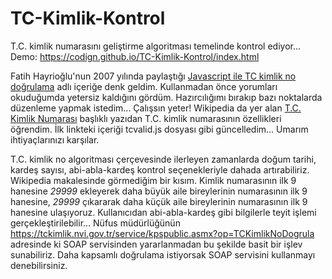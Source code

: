 # TC-Kimlik-Kontrol
T.C. kimlik numarasını geliştirme algoritması temelinde kontrol ediyor... Demo: https://codign.github.io/TC-Kimlik-Kontrol/index.html

Fatih Hayrioğlu'nun 2007 yılında paylaştığı [Javascript ile TC kimlik no doğrulama](https://fatihhayrioglu.com/javascript-ile-tc-kimlik-no-dogrulama/) adlı içeriğe denk geldim. Kullanmadan önce yorumları okuduğumda yetersiz kaldığını gördüm. Hazırcılığımı bırakıp bazı noktalarda düzenleme yapmak istedim... Çalışsın yeter!
Wikipedia da yer alan [T.C. Kimlik Numarası](https://tr.wikipedia.org/wiki/T.C._Kimlik_Numaras%C4%B1) başlıklı yazıdan T.C. kimlik numarasının özellikleri öğrendim. İlk linkteki içeriği tcvalid.js dosyası gibi güncelledim...
Umarım ihtiyaçlarınızı karşılar.

T.C. kimlik no algoritması çerçevesinde ilerleyen zamanlarda doğum tarihi, kardeş sayısı, abi-abla-kardeş kontrol seçenekleriyle dahada artırabiliriz. Wikipedia makalesinde görmediğim bir kısım. Kimlik numarasının ilk 9 hanesine *29999* ekleyerek daha büyük aile bireylerinin numarasının ilk 9 hanesine, *29999* çıkararak daha küçük aile bireylerinin numarasının ilk 9 hanesine ulaşıyoruz. Kullanıcıdan abi-abla-kardeş gibi bilgilerle teyit işlemi gerçekleştirilebilir... Nüfus müdürlüğünün https://tckimlik.nvi.gov.tr/service/kpspublic.asmx?op=TCKimlikNoDogrula adresinde ki SOAP servisinden yararlanmadan bu şekilde basit bir işlev sunabiliriz. Daha kapsamlı doğrulama istiyorsak SOAP servisini kullanmayı denebilirsiniz. 
